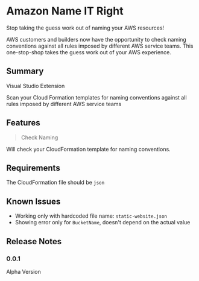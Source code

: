 # Amazon Name IT Right

Stop taking the guess work out of naming your AWS resources!

AWS customers and builders now have the opportunity to check naming conventions against all rules imposed by different AWS service teams. This one-stop-shop takes the guess work out of your AWS experience. 

## Summary

Visual Studio Extension

Scan your Cloud Formation templates for naming conventions against all rules imposed by different AWS service teams


## Features

> Check Naming

Will check your CloudFormation template for naming conventions.

## Requirements

The CloudFormation file should be `json`


## Known Issues

* Working only with hardcoded file name: `static-website.json`
* Showing error only for `BucketName`, doesn't depend on the actual value

## Release Notes

### 0.0.1

Alpha Version
